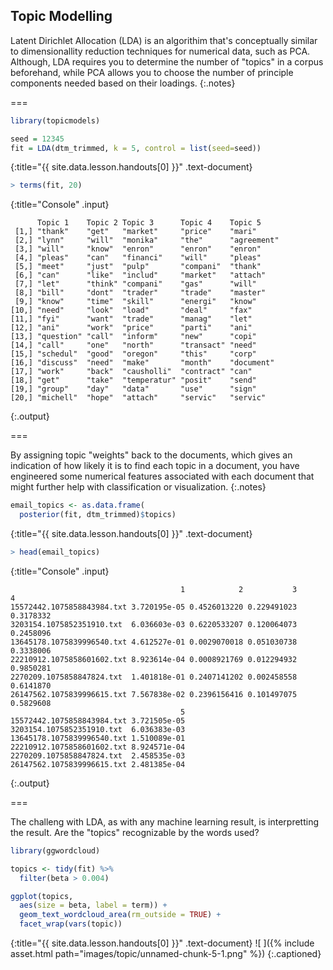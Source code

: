 ---
---

## Topic Modelling

Latent Dirichlet Allocation (LDA) is an algorithim that's conceptually similar
to dimensionallity reduction techniques for numerical data, such as PCA.
Although, LDA requires you to determine the number of "topics" in a corpus
beforehand, while PCA allows you to choose the number of principle components
needed based on their loadings.
{:.notes}

===



~~~r
library(topicmodels)

seed = 12345
fit = LDA(dtm_trimmed, k = 5, control = list(seed=seed))
~~~
{:title="{{ site.data.lesson.handouts[0] }}" .text-document}




~~~r
> terms(fit, 20)
~~~
{:title="Console" .input}


~~~
      Topic 1    Topic 2 Topic 3      Topic 4    Topic 5    
 [1,] "thank"    "get"   "market"     "price"    "mari"     
 [2,] "lynn"     "will"  "monika"     "the"      "agreement"
 [3,] "will"     "know"  "enron"      "enron"    "enron"    
 [4,] "pleas"    "can"   "financi"    "will"     "pleas"    
 [5,] "meet"     "just"  "pulp"       "compani"  "thank"    
 [6,] "can"      "like"  "includ"     "market"   "attach"   
 [7,] "let"      "think" "compani"    "gas"      "will"     
 [8,] "bill"     "dont"  "trader"     "trade"    "master"   
 [9,] "know"     "time"  "skill"      "energi"   "know"     
[10,] "need"     "look"  "load"       "deal"     "fax"      
[11,] "fyi"      "want"  "trade"      "manag"    "let"      
[12,] "ani"      "work"  "price"      "parti"    "ani"      
[13,] "question" "call"  "inform"     "new"      "copi"     
[14,] "call"     "one"   "north"      "transact" "need"     
[15,] "schedul"  "good"  "oregon"     "this"     "corp"     
[16,] "discuss"  "need"  "make"       "month"    "document" 
[17,] "work"     "back"  "causholli"  "contract" "can"      
[18,] "get"      "take"  "temperatur" "posit"    "send"     
[19,] "group"    "day"   "data"       "use"      "sign"     
[20,] "michell"  "hope"  "attach"     "servic"   "servic"   
~~~
{:.output}


===

By assigning topic "weights" back to the documents, which gives an indication of how likely it
is to find each topic in a document, you have engineered some numerical features associated
with each document that might further help with classification or visualization.
{:.notes}



~~~r
email_topics <- as.data.frame(
  posterior(fit, dtm_trimmed)$topics)
~~~
{:title="{{ site.data.lesson.handouts[0] }}" .text-document}




~~~r
> head(email_topics)
~~~
{:title="Console" .input}


~~~
                                      1            2           3         4
15572442.1075858843984.txt 3.720195e-05 0.4526013220 0.229491023 0.3178332
3203154.1075852351910.txt  6.036603e-03 0.6220533207 0.120064073 0.2458096
13645178.1075839996540.txt 4.612527e-01 0.0029070018 0.051030738 0.3338006
22210912.1075858601602.txt 8.923614e-04 0.0008921769 0.012294932 0.9850281
2270209.1075858847824.txt  1.401818e-01 0.2407141202 0.002458558 0.6141870
26147562.1075839996615.txt 7.567838e-02 0.2396156416 0.101497075 0.5829608
                                      5
15572442.1075858843984.txt 3.721505e-05
3203154.1075852351910.txt  6.036383e-03
13645178.1075839996540.txt 1.510089e-01
22210912.1075858601602.txt 8.924571e-04
2270209.1075858847824.txt  2.458535e-03
26147562.1075839996615.txt 2.481385e-04
~~~
{:.output}


===

The challeng with LDA, as with any machine learning result, is interpretting the
result. Are the "topics" recognizable by the words used?



~~~r
library(ggwordcloud)

topics <- tidy(fit) %>%
  filter(beta > 0.004)

ggplot(topics,
  aes(size = beta, label = term)) +
  geom_text_wordcloud_area(rm_outside = TRUE) +
  facet_wrap(vars(topic))
~~~
{:title="{{ site.data.lesson.handouts[0] }}" .text-document}
![ ]({% include asset.html path="images/topic/unnamed-chunk-5-1.png" %})
{:.captioned}

